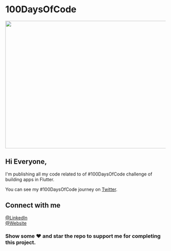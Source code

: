 # 100DaysOfCode

<img src="https://user-images.githubusercontent.com/99192107/200122311-5c3ad155-82da-4188-80de-38c3263dd4f5.jpg" width="1000" height='400' />

## Hi Everyone, 

I'm publishing all my code related to of #100DaysOfCode challenge of building apps in Flutter. 

You can see my #100DaysOfCode journey on [Twitter](https://twitter.com/hmoeedirfan). 

## Connect with me

[@LinkedIn](https://linkedin.com/in/hmoeedirfan)
</br>
[@Website](https://moeedirfan.bio.link)

### Show some ❤️ and star the repo to support me for completing this project.
